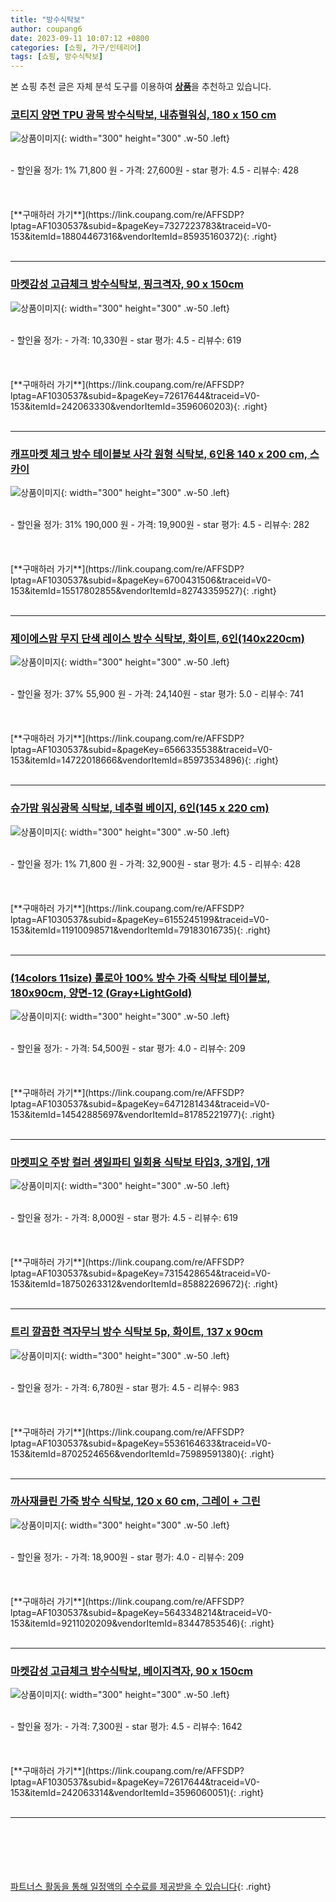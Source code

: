 ```yaml
---
title: "방수식탁보"
author: coupang6
date: 2023-09-11 10:07:12 +0800
categories: [쇼핑, 가구/인테리어]
tags: [쇼핑, 방수식탁보]
---
```


본 쇼핑 추천 글은 자체 분석 도구를 이용하여 [**상품**](https://link.coupang.com/a/bao1ui)을 추천하고 있습니다.

### [코티지 양면 TPU 광목 방수식탁보, 내츄럴워싱, 180 x 150 cm](https://link.coupang.com/re/AFFSDP?lptag=AF1030537&subid=&pageKey=7327223783&traceid=V0-153&itemId=18804467316&vendorItemId=85935160372)

![상품이미지](https://thumbnail8.coupangcdn.com/thumbnails/remote/230x230ex/image/rs_quotation_api/nibejubf/8fa5cb240e544a2ba047ba9c8dac458f.jpg){: width="300" height="300" .w-50 .left}


<br>
- 할인율 정가: 1%  71,800   원
- 가격: 27,600원
- star 평가: 4.5
- 리뷰수: 428
<br>
<br>
<br>
<br>
[**구매하러 가기**](https://link.coupang.com/re/AFFSDP?lptag=AF1030537&subid=&pageKey=7327223783&traceid=V0-153&itemId=18804467316&vendorItemId=85935160372){: .right}
<br>
<br>

---

### [마켓감성 고급체크 방수식탁보, 핑크격자, 90 x 150cm](https://link.coupang.com/re/AFFSDP?lptag=AF1030537&subid=&pageKey=72617644&traceid=V0-153&itemId=242063330&vendorItemId=3596060203)

![상품이미지](https://thumbnail8.coupangcdn.com/thumbnails/remote/230x230ex/image/retail/images/2018/03/27/14/0/24b4ff59-ee66-4435-9437-e0448a6ce659.jpg){: width="300" height="300" .w-50 .left}


<br>
- 할인율 정가: 
- 가격: 10,330원
- star 평가: 4.5
- 리뷰수: 619
<br>
<br>
<br>
<br>
[**구매하러 가기**](https://link.coupang.com/re/AFFSDP?lptag=AF1030537&subid=&pageKey=72617644&traceid=V0-153&itemId=242063330&vendorItemId=3596060203){: .right}
<br>
<br>

---

### [캐프마켓 체크 방수 테이블보 사각 원형 식탁보, 6인용 140 x 200 cm, 스카이](https://link.coupang.com/re/AFFSDP?lptag=AF1030537&subid=&pageKey=6700431506&traceid=V0-153&itemId=15517802855&vendorItemId=82743359527)

![상품이미지](https://thumbnail9.coupangcdn.com/thumbnails/remote/230x230ex/image/vendor_inventory/d7e9/4a8816b3ea89415763251c1f32b0fa6c50655faf87b806ec5dcf63333e57.jpg){: width="300" height="300" .w-50 .left}


<br>
- 할인율 정가: 31%  190,000   원
- 가격: 19,900원
- star 평가: 4.5
- 리뷰수: 282
<br>
<br>
<br>
<br>
[**구매하러 가기**](https://link.coupang.com/re/AFFSDP?lptag=AF1030537&subid=&pageKey=6700431506&traceid=V0-153&itemId=15517802855&vendorItemId=82743359527){: .right}
<br>
<br>

---

### [제이에스맘 무지 단색 레이스 방수 식탁보, 화이트, 6인(140x220cm)](https://link.coupang.com/re/AFFSDP?lptag=AF1030537&subid=&pageKey=6566335538&traceid=V0-153&itemId=14722018666&vendorItemId=85973534896)

![상품이미지](https://thumbnail9.coupangcdn.com/thumbnails/remote/230x230ex/image/retail/images/2023/05/15/18/9/827a70ab-f2f3-4ec0-be05-ac79bf40d7b7.jpg){: width="300" height="300" .w-50 .left}


<br>
- 할인율 정가: 37%  55,900   원
- 가격: 24,140원
- star 평가: 5.0
- 리뷰수: 741
<br>
<br>
<br>
<br>
[**구매하러 가기**](https://link.coupang.com/re/AFFSDP?lptag=AF1030537&subid=&pageKey=6566335538&traceid=V0-153&itemId=14722018666&vendorItemId=85973534896){: .right}
<br>
<br>

---

### [슈가맘 워싱광목 식탁보, 네추럴 베이지, 6인(145 x 220 cm)](https://link.coupang.com/re/AFFSDP?lptag=AF1030537&subid=&pageKey=6155245199&traceid=V0-153&itemId=11910098571&vendorItemId=79183016735)

![상품이미지](https://thumbnail9.coupangcdn.com/thumbnails/remote/230x230ex/image/rs_quotation_api/inbj3oks/a43278dcc88f42b285f3fe602ad86c20.jpg){: width="300" height="300" .w-50 .left}


<br>
- 할인율 정가: 1%  71,800   원
- 가격: 32,900원
- star 평가: 4.5
- 리뷰수: 428
<br>
<br>
<br>
<br>
[**구매하러 가기**](https://link.coupang.com/re/AFFSDP?lptag=AF1030537&subid=&pageKey=6155245199&traceid=V0-153&itemId=11910098571&vendorItemId=79183016735){: .right}
<br>
<br>

---

### [(14colors 11size) 롤로아 100% 방수 가죽 식탁보 테이블보, 180x90cm, 양면-12 (Gray+LightGold)](https://link.coupang.com/re/AFFSDP?lptag=AF1030537&subid=&pageKey=6471281434&traceid=V0-153&itemId=14542885697&vendorItemId=81785221977)

![상품이미지](https://thumbnail6.coupangcdn.com/thumbnails/remote/230x230ex/image/vendor_inventory/9a88/8aec3099066ba5eca8acee1bd03a54e02eda65167eec6e2cefef62b59a40.jpg){: width="300" height="300" .w-50 .left}


<br>
- 할인율 정가: 
- 가격: 54,500원
- star 평가: 4.0
- 리뷰수: 209
<br>
<br>
<br>
<br>
[**구매하러 가기**](https://link.coupang.com/re/AFFSDP?lptag=AF1030537&subid=&pageKey=6471281434&traceid=V0-153&itemId=14542885697&vendorItemId=81785221977){: .right}
<br>
<br>

---

### [마켓피오 주방 컬러 생일파티 일회용 식탁보 타입3, 3개입, 1개](https://link.coupang.com/re/AFFSDP?lptag=AF1030537&subid=&pageKey=7315428654&traceid=V0-153&itemId=18750263312&vendorItemId=85882269672)

![상품이미지](https://thumbnail9.coupangcdn.com/thumbnails/remote/230x230ex/image/rs_quotation_api/puruprpw/f2011e0056d947549b553694275a4c85.jpg){: width="300" height="300" .w-50 .left}


<br>
- 할인율 정가: 
- 가격: 8,000원
- star 평가: 4.5
- 리뷰수: 619
<br>
<br>
<br>
<br>
[**구매하러 가기**](https://link.coupang.com/re/AFFSDP?lptag=AF1030537&subid=&pageKey=7315428654&traceid=V0-153&itemId=18750263312&vendorItemId=85882269672){: .right}
<br>
<br>

---

### [트리 깔끔한 격자무늬 방수 식탁보 5p, 화이트, 137 x 90cm](https://link.coupang.com/re/AFFSDP?lptag=AF1030537&subid=&pageKey=5536164633&traceid=V0-153&itemId=8702524656&vendorItemId=75989591380)

![상품이미지](https://thumbnail6.coupangcdn.com/thumbnails/remote/230x230ex/image/rs_quotation_api/5hrb5wui/505f0bc42b774f96bf2f37264ec9a551.JPG){: width="300" height="300" .w-50 .left}


<br>
- 할인율 정가: 
- 가격: 6,780원
- star 평가: 4.5
- 리뷰수: 983
<br>
<br>
<br>
<br>
[**구매하러 가기**](https://link.coupang.com/re/AFFSDP?lptag=AF1030537&subid=&pageKey=5536164633&traceid=V0-153&itemId=8702524656&vendorItemId=75989591380){: .right}
<br>
<br>

---

### [까사재클린 가죽 방수 식탁보, 120 x 60 cm, 그레이 + 그린](https://link.coupang.com/re/AFFSDP?lptag=AF1030537&subid=&pageKey=5643348214&traceid=V0-153&itemId=9211020209&vendorItemId=83447853546)

![상품이미지](https://thumbnail9.coupangcdn.com/thumbnails/remote/230x230ex/image/vendor_inventory/e088/84c2e75626019a9e46785ac55c7a83015061f012631f5c30bf87de3c04ff.jpg){: width="300" height="300" .w-50 .left}


<br>
- 할인율 정가: 
- 가격: 18,900원
- star 평가: 4.0
- 리뷰수: 209
<br>
<br>
<br>
<br>
[**구매하러 가기**](https://link.coupang.com/re/AFFSDP?lptag=AF1030537&subid=&pageKey=5643348214&traceid=V0-153&itemId=9211020209&vendorItemId=83447853546){: .right}
<br>
<br>

---

### [마켓감성 고급체크 방수식탁보, 베이지격자, 90 x 150cm](https://link.coupang.com/re/AFFSDP?lptag=AF1030537&subid=&pageKey=72617644&traceid=V0-153&itemId=242063314&vendorItemId=3596060051)

![상품이미지](https://thumbnail10.coupangcdn.com/thumbnails/remote/230x230ex/image/retail/images/2018/03/27/14/9/1b97c88b-ca15-4d4a-97ce-86a683eeac3b.jpg){: width="300" height="300" .w-50 .left}


<br>
- 할인율 정가: 
- 가격: 7,300원
- star 평가: 4.5
- 리뷰수: 1642
<br>
<br>
<br>
<br>
[**구매하러 가기**](https://link.coupang.com/re/AFFSDP?lptag=AF1030537&subid=&pageKey=72617644&traceid=V0-153&itemId=242063314&vendorItemId=3596060051){: .right}
<br>
<br>

---
<br><br><br><br><br> [파트너스 활동을 통해 일정액의 수수료를 제공받을 수 있습니다](https://link.coupang.com/a/bao1ui){: .right}